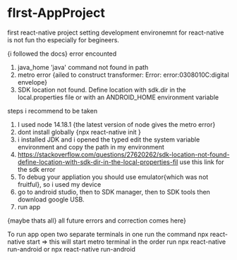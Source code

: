 # fIrst-AppProject
first react-native project
setting development environemnt for react-native is not fun tho especially for begineers.

{i followed the docs}
error encounted 
1. java_home 'java' command not found in path
2. metro error {ailed to construct transformer: Error: error:0308010C:digital envelope}
3. SDK location not found. Define location with sdk.dir in the local.properties file or with an ANDROID_HOME environment variable

steps i recommend to be taken
1. I used node 14.18.1 {the latest version of node gives the metro error}
2. dont install globally {npx react-native init <projectName>}
3. i installed JDK and i opened the typed edit the system variable environment and copy the path in my environment
4. https://stackoverflow.com/questions/27620262/sdk-location-not-found-define-location-with-sdk-dir-in-the-local-properties-fil
use this link for the sdk error
5. To debug your appliation you should use emulator{which was not fruitful}, so i used my device
6. go to android studio, then to SDK manager, then to SDK tools then download google USB.
7. run app 


{maybe thats all} all future errors and correction comes here}

To run app
open two separate terminals 
in one run the command  npx react-native start => this will start metro terminal
in the order run npx react-native run-android or npx react-native run-android
